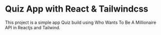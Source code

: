 # Quiz App with React & Tailwindcss

This project is a simple app Quiz build using Who Wants To Be A Millionaire API in Reactjs and Tailwind.



